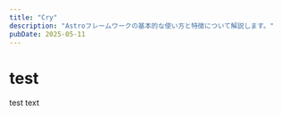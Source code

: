 ```yaml
---
title: "Cry"
description: "Astroフレームワークの基本的な使い方と特徴について解説します。"
pubDate: 2025-05-11
---
```


# test

test text
